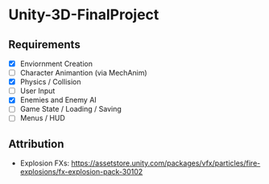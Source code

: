 # Unity-3D-FinalProject

## Requirements
- [X] Enviornment Creation
- [ ] Character Animantion (via MechAnim)
- [X] Physics / Collision
- [ ] User Input
- [X] Enemies and Enemy AI
- [ ] Game State / Loading / Saving
- [ ] Menus / HUD

## Attribution
- Explosion FXs: https://assetstore.unity.com/packages/vfx/particles/fire-explosions/fx-explosion-pack-30102

